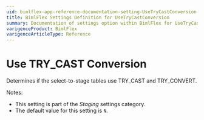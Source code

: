 ```yaml
---
uid: bimlflex-app-reference-documentation-setting-UseTryCastConversion
title: BimlFlex Settings Definition for UseTryCastConversion
summary: Documentation of settings option within BimlFlex for UseTryCastConversion
varigenceProduct: BimlFlex
varigenceArticleType: Reference
---
```


# Use TRY_CAST Conversion

Determines if the select-to-stage tables use TRY_CAST and TRY_CONVERT.

Notes:

* This setting is part of the *Staging* settings category.
* The default value for this setting is `N`.
